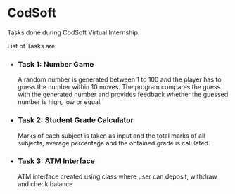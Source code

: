 # CodSoft
Tasks done during CodSoft Virtual Internship.

List of Tasks are:

- ### Task 1: Number Game
    A random number is generated between 1 to 100 and the player has to guess the number within 10 moves. The program compares the guess with the generated number and provides feedback whether the guessed number is high, low or equal.

- ### Task 2: Student Grade Calculator
    Marks of each subject is taken as input and the total marks of all subjects, average percentage and the obtained grade is calulated.

- ### Task 3: ATM Interface
    ATM interface created using class where user can deposit, withdraw and check balance
  
